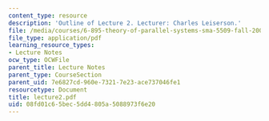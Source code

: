 ```yaml
---
content_type: resource
description: 'Outline of Lecture 2. Lecturer: Charles Leiserson.'
file: /media/courses/6-895-theory-of-parallel-systems-sma-5509-fall-2003/08fd01c65bec5dd4805a5088973f6e20_lecture2.pdf
file_type: application/pdf
learning_resource_types:
- Lecture Notes
ocw_type: OCWFile
parent_title: Lecture Notes
parent_type: CourseSection
parent_uid: 7e6827cd-960e-7321-7e23-ace737046fe1
resourcetype: Document
title: lecture2.pdf
uid: 08fd01c6-5bec-5dd4-805a-5088973f6e20
---
```

